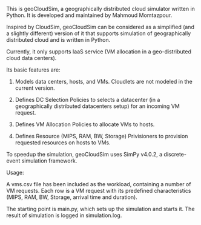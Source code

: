 This is geoCloudSim, a geographically distributed cloud simulator written in Python. It is developed and maintained by Mahmoud Momtazpour. 

Inspired by CloudSim, geoCloudSim can be considered as a simplified (and a slightly different) version of it that supports simulation of geographically distributed cloud and is written in Python. 

Currently, it only supports IaaS service (VM allocation in a geo-distributed cloud data centers). 


Its basic features are:

1. Models data centers, hosts, and VMs. Cloudlets are not modeled in the current version.

2. Defines DC Selection Policies to selects a datacenter (in a geographically distributed datacenters setup) for an incoming VM request. 

3. Defines VM Allocation Policies to allocate VMs to hosts.

4. Defines Resource (MIPS, RAM, BW, Storage) Privisioners to provision requested resources on hosts to VMs.

To speedup the simulation, geoCloudSim uses SimPy v4.0.2, a discrete-event simulation framework. 



Usage:

A vms.csv file has been included as the workload, containing a number of VM requests. Each row is a VM request with its predefined characteristics (MIPS, RAM, BW, Storage, arrival time and duration).

The starting point is main.py, which sets up the simulation and starts it. The result of simulation is logged in simulation.log.
